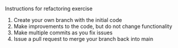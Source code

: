 Instructions for refactoring exercise

1.  Create your own branch with the initial code
2.  Make improvements to the code, but do not change functionality
3.  Make multiple commits as you fix issues
4.  Issue a pull request to merge your branch back into main
